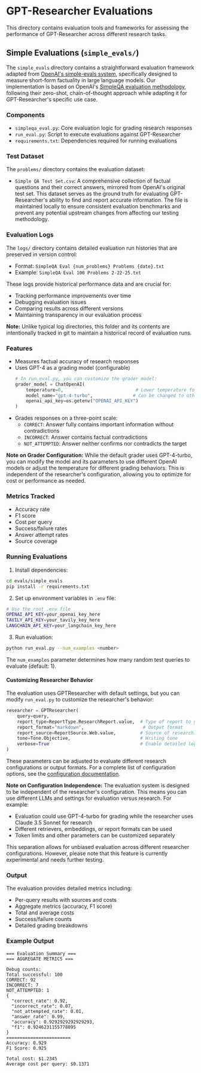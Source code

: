 # GPT-Researcher Evaluations

This directory contains evaluation tools and frameworks for assessing the performance of GPT-Researcher across different research tasks.

## Simple Evaluations (`simple_evals/`)

The `simple_evals` directory contains a straightforward evaluation framework adapted from [OpenAI's simple-evals system](https://github.com/openai/simple-evals), specifically designed to measure short-form factuality in large language models. Our implementation is based on OpenAI's [SimpleQA evaluation methodology](https://github.com/openai/simple-evals/blob/main/simpleqa_eval.py), following their zero-shot, chain-of-thought approach while adapting it for GPT-Researcher's specific use case.

### Components

- `simpleqa_eval.py`: Core evaluation logic for grading research responses
- `run_eval.py`: Script to execute evaluations against GPT-Researcher
- `requirements.txt`: Dependencies required for running evaluations

### Test Dataset

The `problems/` directory contains the evaluation dataset:

- `Simple QA Test Set.csv`: A comprehensive collection of factual questions and their correct answers, mirrored from OpenAI's original test set. This dataset serves as the ground truth for evaluating GPT-Researcher's ability to find and report accurate information. The file is maintained locally to ensure consistent evaluation benchmarks and prevent any potential upstream changes from affecting our testing methodology.

### Evaluation Logs

The `logs/` directory contains detailed evaluation run histories that are preserved in version control:

- Format: `SimpleQA Eval {num_problems} Problems {date}.txt`
- Example: `SimpleQA Eval 100 Problems 2-22-25.txt`

These logs provide historical performance data and are crucial for:
- Tracking performance improvements over time
- Debugging evaluation issues
- Comparing results across different versions
- Maintaining transparency in our evaluation process

**Note:** Unlike typical log directories, this folder and its contents are intentionally tracked in git to maintain a historical record of evaluation runs.

### Features

- Measures factual accuracy of research responses
- Uses GPT-4 as a grading model (configurable)
  ```python
  # In run_eval.py, you can customize the grader model:
  grader_model = ChatOpenAI(
      temperature=0,                           # Lower temperature for more consistent grading
      model_name="gpt-4-turbo",               # Can be changed to other OpenAI models
      openai_api_key=os.getenv("OPENAI_API_KEY")
  )
  ```
- Grades responses on a three-point scale:
  - `CORRECT`: Answer fully contains important information without contradictions
  - `INCORRECT`: Answer contains factual contradictions
  - `NOT_ATTEMPTED`: Answer neither confirms nor contradicts the target

**Note on Grader Configuration:** While the default grader uses GPT-4-turbo, you can modify the model and its parameters to use different OpenAI models or adjust the temperature for different grading behaviors. This is independent of the researcher's configuration, allowing you to optimize for cost or performance as needed.

### Metrics Tracked

- Accuracy rate
- F1 score
- Cost per query
- Success/failure rates
- Answer attempt rates
- Source coverage

### Running Evaluations

1. Install dependencies:
```bash
cd evals/simple_evals
pip install -r requirements.txt
```

2. Set up environment variables in `.env` file:
```bash
# Use the root .env file
OPENAI_API_KEY=your_openai_key_here
TAVILY_API_KEY=your_tavily_key_here
LANGCHAIN_API_KEY=your_langchain_key_here
```

3. Run evaluation:
```bash
python run_eval.py --num_examples <number>
```

The `num_examples` parameter determines how many random test queries to evaluate (default: 1).

#### Customizing Researcher Behavior

The evaluation uses GPTResearcher with default settings, but you can modify `run_eval.py` to customize the researcher's behavior:

```python
researcher = GPTResearcher(
    query=query,
    report_type=ReportType.ResearchReport.value,  # Type of report to generate
    report_format="markdown",                      # Output format
    report_source=ReportSource.Web.value,         # Source of research
    tone=Tone.Objective,                          # Writing tone
    verbose=True                                  # Enable detailed logging
)
```

These parameters can be adjusted to evaluate different research configurations or output formats. For a complete list of configuration options, see the [configuration documentation](https://docs.gptr.dev/docs/gpt-researcher/gptr/config).

**Note on Configuration Independence:** The evaluation system is designed to be independent of the researcher's configuration. This means you can use different LLMs and settings for evaluation versus research. For example:
- Evaluation could use GPT-4-turbo for grading while the researcher uses Claude 3.5 Sonnet for research
- Different retrievers, embeddings, or report formats can be used
- Token limits and other parameters can be customized separately

This separation allows for unbiased evaluation across different researcher configurations. However, please note that this feature is currently experimental and needs further testing.

### Output

The evaluation provides detailed metrics including:
- Per-query results with sources and costs
- Aggregate metrics (accuracy, F1 score)
- Total and average costs
- Success/failure counts
- Detailed grading breakdowns

### Example Output
```
=== Evaluation Summary ===
=== AGGREGATE METRICS ===

Debug counts:
Total successful: 100
CORRECT: 92
INCORRECT: 7
NOT_ATTEMPTED: 1
{
  "correct_rate": 0.92,
  "incorrect_rate": 0.07,
  "not_attempted_rate": 0.01,
  "answer_rate": 0.99,
  "accuracy": 0.9292929292929293,
  "f1": 0.9246231155778895
}
========================
Accuracy: 0.929
F1 Score: 0.925

Total cost: $1.2345
Average cost per query: $0.1371
``` 
